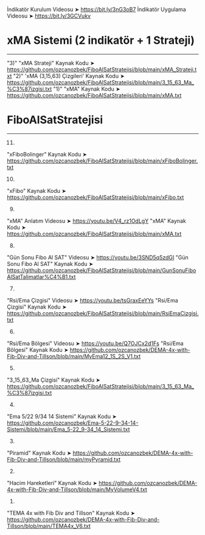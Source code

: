 İndikatör Kurulum Videosu ➤ https://bit.ly/3nG3oB7
İndikatör Uygulama Videosu ➤ https://bit.ly/3GCVukv



# xMA Sistemi (2 indikatör + 1 Strateji)
------------------------------------------
"3)" "xMA Strateji" Kaynak Kodu  ➤ https://github.com/ozcanozbek/FiboAlSatStratejisi/blob/main/xMA_Strateji.txt
"2)" 'xMA (3,15,63) Çizgileri' Kaynak Kodu  ➤  https://github.com/ozcanozbek/FiboAlSatStratejisi/blob/main/3_15_63_Ma_%C3%87izgisi.txt
"1)" "xMA" Kaynak Kodu  ➤ https://github.com/ozcanozbek/FiboAlSatStratejisi/blob/main/xMA.txt



# FiboAlSatStratejisi
----------------------

11)
"xFiboBolinger" Kaynak Kodu  ➤ 
https://github.com/ozcanozbek/FiboAlSatStratejisi/blob/main/xFiboBolinger.txt

10)
"xFibo" Kaynak Kodu  ➤ 
https://github.com/ozcanozbek/FiboAlSatStratejisi/blob/main/xFibo.txt

9)
"xMA" Anlatım Videosu ➤ https://youtu.be/V4_rz1OdLgY
"xMA" Kaynak Kodu  ➤ 
https://github.com/ozcanozbek/FiboAlSatStratejisi/blob/main/xMA.txt

8)
"Gün Sonu Fibo Al SAT" Videosu  ➤ https://youtu.be/3SND5q5zdGI
"Gün Sonu Fibo Al SAT" Kaynak Kodu ➤ 
https://github.com/ozcanozbek/FiboAlSatStratejisi/blob/main/GunSonuFiboAlSatTalimatlar%C4%B1.txt

7)
"Rsi/Ema Çizgisi" Videosu ➤ https://youtu.be/tsGraxEeYYs
"Rsi/Ema Çizgisi" Kaynak Kodu ➤ 
https://github.com/ozcanozbek/FiboAlSatStratejisi/blob/main/RsiEmaCizgisi.txt

6)
"Rsi/Ema Bölgesi" Videosu ➤ https://youtu.be/Q7OJCx2d1Fs
"Rsi/Ema Bölgesi" Kaynak Kodu ➤ 
https://github.com/ozcanozbek/DEMA-4x-with-Fib-Div-and-Tillson/blob/main/MyEma12_1S_2S_V1.txt

5)
"3_15_63_Ma Çizgisi" Kaynak Kodu ➤ 
https://github.com/ozcanozbek/FiboAlSatStratejisi/blob/main/3_15_63_Ma_%C3%87izgisi.txt

4)
"Ema 5/22 9/34 14 Sistemi" Kaynak Kodu ➤ 
https://github.com/ozcanozbek/Ema-5-22-9-34-14-Sistemi/blob/main/Ema_5-22_9-34_14_Sistemi.txt

3)
"Piramid" Kaynak Kodu ➤ 
https://github.com/ozcanozbek/DEMA-4x-with-Fib-Div-and-Tillson/blob/main/myPyramid.txt

2)
"Hacim Hareketleri" Kaynak Kodu ➤ 
https://github.com/ozcanozbek/DEMA-4x-with-Fib-Div-and-Tillson/blob/main/MyVolumeV4.txt

1)
"TEMA 4x with Fib Div and Tillson" Kaynak Kodu ➤
https://github.com/ozcanozbek/DEMA-4x-with-Fib-Div-and-Tillson/blob/main/TEMA4x_V6.txt

